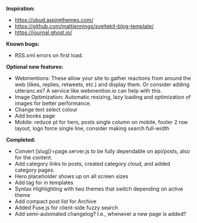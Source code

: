 **Inspiration:**
- https://ubud.aspirethemes.com/
- https://github.com/mattjennings/sveltekit-blog-template/
- https://journal.ghost.io/

**Known bugs:**
- RSS.xml errors on first load.

**Optional new features:**
- Webmentions: These allow your site to gather reactions from around the web (likes, replies, retweets, etc.) and display them. Or consider adding utteranc.es? A service like webmention.io can help with this.
- Image Optimization: Automatic resizing, lazy loading and optimization of images for better performance.
- Change text select colour
- Add books page
- Mobile: reduce pt for hero, posts single column on mobile, footer 2 row layout, logo force single line, consider making search full-width

**Completed:**
- Convert [slug]/+page.server.js to be fully dependable on api/posts, also for the content.
- Add category links to posts, created category cloud, and added category pages.
- Hero placeholder shows up on all screen sizes
- Add <A> tag for in templates
- Syntax Highlighting with two themes that switch depending on active theme
- Add compact post list for Archive
- Added Fuse.js for client-side fuzzy search
- Add semi-automated changelog? I.e., whenever a new page is added?

